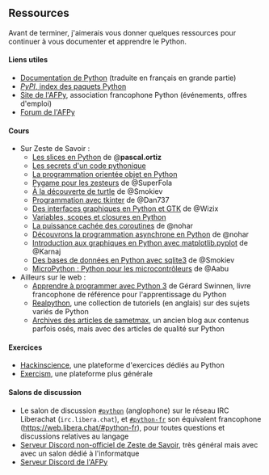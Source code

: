 ## Ressources

Avant de terminer, j'aimerais vous donner quelques ressources pour continuer à vous documenter et apprendre le Python.

#### Liens utiles

* [Documentation de Python](https://docs.python.org/fr/3/) (traduite en français en grande partie)
* [_PyPI_, index des paquets Python](https://pypi.org/)
* [Site de l'AFPy](https://www.afpy.org/), association francophone Python (événements, offres d'emploi)
* [Forum de l'AFPy](https://discuss.afpy.org/)

#### Cours

* Sur Zeste de Savoir :
    * [Les slices en Python](https://zestedesavoir.com/tutoriels/582/les-slices-en-python/) de @**pascal.ortiz**
    * [Les secrets d'un code pythonique](https://zestedesavoir.com/articles/1079/les-secrets-dun-code-pythonique/)
    * [La programmation orientée objet en Python](https://zestedesavoir.com/tutoriels/1253/la-programmation-orientee-objet-en-python/)
    * [Pygame pour les zesteurs](https://zestedesavoir.com/tutoriels/846/pygame-pour-les-zesteurs/) de @SuperFola
    * [À la découverte de turtle](https://zestedesavoir.com/tutoriels/944/a-la-decouverte-de-turtle/) de @Smokiev
    * [Programmation avec tkinter](https://zestedesavoir.com/tutoriels/1729/programmation-avec-tkinter/) de @Dan737
    * [Des interfaces graphiques en Python et GTK](https://zestedesavoir.com/tutoriels/870/des-interfaces-graphiques-en-python-et-gtk/) de @Wizix
    * [Variables, scopes et closures en Python](https://zestedesavoir.com/tutoriels/3163/variables-scopes-et-closures-en-python/)
    * [La puissance cachée des coroutines](https://zestedesavoir.com/articles/152/la-puissance-cachee-des-coroutines/) de @nohar
    * [Découvrons la programmation asynchrone en Python](https://zestedesavoir.com/articles/1568/decouvrons-la-programmation-asynchrone-en-python/) de @nohar
    * [Introduction aux graphiques en Python avec matplotlib.pyplot](https://zestedesavoir.com/tutoriels/469/introduction-aux-graphiques-en-python-avec-matplotlib-pyplot/) de @Karnaj
    * [Des bases de données en Python avec sqlite3](https://zestedesavoir.com/tutoriels/1294/des-bases-de-donnees-en-python-avec-sqlite3/) de @Smokiev
    * [MicroPython : Python pour les microcontrôleurs](https://zestedesavoir.com/articles/3330/micropython-python-pour-les-microcontroleurs/) de @Aabu
* Ailleurs sur le web :
    * [Apprendre à programmer avec Python 3](https://inforef.be/swi/python.htm) de Gérard Swinnen, livre francophone de référence pour l'apprentissage du Python
    * [Realpython](https://realpython.com/), une collection de tutoriels (en anglais) sur des sujets variés de Python
    * [Archives des articles de sametmax](https://github.com/sametmax/miroir-du-blog), un ancien blog aux contenus parfois osés, mais avec des articles de qualité sur Python

#### Exercices

* [Hackinscience](https://www.hackinscience.org/), une plateforme d'exercices dédiés au Python
* [Exercism](https://exercism.org/), une plateforme plus générale

#### Salons de discussion

* Le salon de discussion [`#python`](irc://irc.libera.chat/python) (anglophone) sur le réseau IRC Liberachat (`irc.libera.chat`), et [`#python-fr`](irc://irc.libera.chat/python-fr) son équivalent francophone (<https://web.libera.chat/#python-fr>), pour toutes questions et discussions relatives au langage
* [Serveur Discord non-officiel de Zeste de Savoir](https://discord.gg/ue5MTKq), très général mais avec avec un salon dédié à l'informatque
* [Serveur Discord de l'AFPy](https://www.afpy.org/discord)
